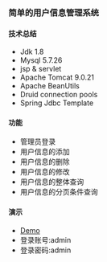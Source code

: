 ### 简单的用户信息管理系统
#### 技术总结
- Jdk 1.8
- Mysql 5.7.26
- jsp & servlet
- Apache Tomcat 9.0.21
- Apache BeanUtils
- Druid connection pools
- Spring Jdbc Template

#### 功能
- 管理员登录
- 用户信息的添加
- 用户信息的删除
- 用户信息的修改
- 用户信息的整体查询
- 用户信息的分页条件查询

#### 演示
- [Demo](http://119.23.40.90:8080/user/login.jsp)
- 登录账号:admin
- 登录密码:admin
